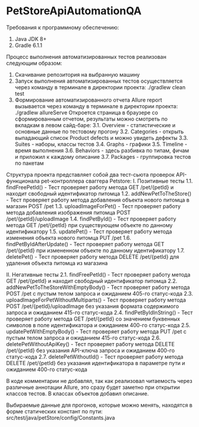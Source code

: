 # PetStoreApiAutomationQA

Требования к программному обеспечению:
1. Java JDK 8+
2. Gradle 6.1.1

Процесс выполнения автоматизированных тестов реализован следующим образом:
1. Скачивание репозитория на выбранную машину
2. Запуск выполнения автоматизированных тестов осуществляется через команду в терминале в директории проекта: ./gradlew clean test
3. Формирование автоматизированного отчета Allure report вызывается через команду в терминале в директории проекта: ./gradlew allureServe
Откроется страница в браузере со сформированным отчетом, результаты можно смотреть по вкладкам в левом сайд-баре:
3.1. Overview - статистические и основные данные по тестовому прогону
3.2. Categories - открыть выпадающий список Product defects и можно увидеть дефекты
3.3. Suites - наборы, классы тестов
3.4. Graphs - графики 
3.5. Timeline - время выполнения
3.6. Behaviors - здесь разбивка по типам, фичам и приложил к каждому описание
3.7. Packages - группировка тестов по пакетам

Структура проекта представляет собой два тест-сьюта проверок API-функционала pet-контроллера сваггера Petstore:
I. Позитивные тесты 
1.1. findFreePetId() - Тест проверяет работу метода GET /pet/{petId} и находит свободный идентификатор питомца
1.2. addNewPetToTheStore() - Тест проверяет работу метода добавления объекта нового питомца в магазин POST /pet
1.3. uploadImageForPet() - Тест проверяет работу метода добавления изображения питомца POST /pet/{petId}/uploadImage
1.4. findPetById() - Тест проверяет работу метода GET /pet/{petId} при существующем объекте по данному идентификатору
1.5. updatePet() - Тест проверяет работу метода изменения объекта нового питомца PUT /pet
1.6. findPetByIdAfterUpdate() - Тест проверяет работу метода GET /pet/{petId} при измененном объекте по данному идентификатору
1.7. deletePet() - Тест проверяет работу метода DELETE /pet/{petId} для удаления объекта питомца из магазина

II. Негативные тесты
2.1. findFreePetId() - Тест проверяет работу метода GET /pet/{petId} и находит свободный идентификатор питомца
2.2. addNewPetToTheStoreWithEmptyBody() - Тест проверяет работу метода POST /pet с пустым телом запроса и ожиданием 405-го статус-кода
2.3. uploadImageForPetWithoutMultiparts() - Тест проверяет работу метода POST /pet/{petId}/uploadImage без указания формата содержимого запроса и ожиданием 415-го статус-кода
2.4. findPetByIdInString() - Тест проверяет работу метода GET /pet/{petId} со значением буквенных символов в поле идентификатора и ожиданием 400-го статус-кода
2.5. updatePetWithEmptyBody() - Тест проверяет работу метода PUT /pet с пустым телом запроса и ожиданием 415-го статус-кода
2.6. deletePetWithoutApiKey() - Тест проверяет работу метода DELETE /pet/{petId} без указания API-ключа запроса и ожиданием 400-го статус-кода
2.7. deletePetWithoutId() - Тест проверяет работу метода DELETE /pet/{petId} без указания идентификатора в параметре пути и ожиданием 400-го статус-кода

В коде комментарии не добавлял, так как реализовал читаемость через различные аннотации Allure, это сразу будет заметно при открытии классов тестов. В классах объектов добавил описание. 

Выбираемые данные для прогонов, которые можно менять, находятся в форме статических констант по пути: src/test/java/petStore/config/Constants.java